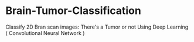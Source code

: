 # Brain-Tumor-Classification

Classify 2D Bran scan images: There's a Tumor or not 
Using Deep Learning ( Convolutional Neural Network ) 
